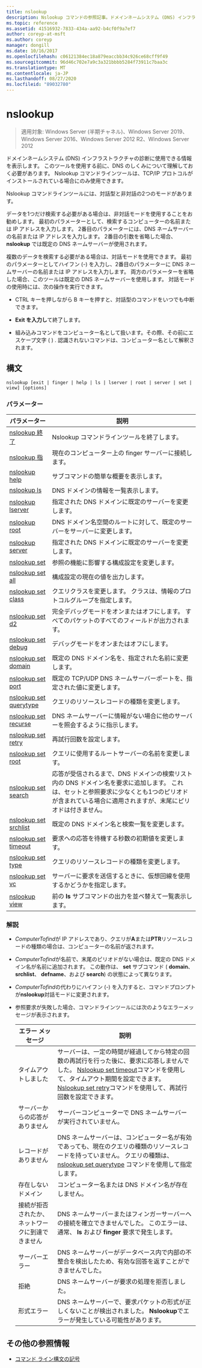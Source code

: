 ```yaml
---
title: nslookup
description: Nslookup コマンドの参照記事。ドメインネームシステム (DNS) インフラストラクチャの診断に使用できる情報が表示されます。
ms.topic: reference
ms.assetid: 41516932-7833-434a-aa92-b4cf0f9a7ef7
author: coreyp-at-msft
ms.author: coreyp
manager: dongill
ms.date: 10/16/2017
ms.openlocfilehash: c06121384ec18a879eaccbb34c926ce68cff9f49
ms.sourcegitcommit: 96d46c702e7a9c3a321bbbb5284f73911c7baa3c
ms.translationtype: MT
ms.contentlocale: ja-JP
ms.lasthandoff: 08/27/2020
ms.locfileid: "89032780"
---
```

# <a name="nslookup"></a>nslookup

> 適用対象: Windows Server (半期チャネル)、Windows Server 2019、Windows Server 2016、Windows Server 2012 R2、Windows Server 2012

ドメインネームシステム (DNS) インフラストラクチャの診断に使用できる情報を表示します。 このツールを使用する前に、DNS のしくみについて理解しておく必要があります。 Nslookup コマンドラインツールは、TCP/IP プロトコルがインストールされている場合にのみ使用できます。

Nslookup コマンドラインツールには、対話型と非対話の2つのモードがあります。

データを1つだけ検索する必要がある場合は、非対話モードを使用することをお勧めします。 最初のパラメーターとして、検索するコンピューターの名前または IP アドレスを入力します。 2番目のパラメーターには、DNS ネームサーバーの名前または IP アドレスを入力します。 2番目の引数を省略した場合、 **nslookup** では既定の DNS ネームサーバーが使用されます。

複数のデータを検索する必要がある場合は、対話モードを使用できます。 最初のパラメーターとしてハイフン (-) を入力し、2番目のパラメーターに DNS ネームサーバーの名前または IP アドレスを入力します。 両方のパラメーターを省略した場合、このツールは既定の DNS ネームサーバーを使用します。 対話モードの使用時には、次の操作を実行できます。

- CTRL キーを押しながら B キーを押すと、対話型のコマンドをいつでも中断できます。

- **Exit を入力し**て終了します。

- 組み込みコマンドをコンピューター名として扱います。その際、その前にエスケープ文字 ( \) . 認識されないコマンドは、コンピューター名として解釈されます。

## <a name="syntax"></a>構文

```
nslookup [exit | finger | help | ls | lserver | root | server | set | view] [options]
```

### <a name="parameters"></a>パラメーター

| パラメーター | 説明 |
| --------- | ----------- |
| [nslookup 終了](nslookup-exit-command.md) | Nslookup コマンドラインツールを終了します。 |
| [nslookup 指](nslookup-finger-command.md) | 現在のコンピューター上の finger サーバーに接続します。 |
| [nslookup help](nslookup-help.md) | サブコマンドの簡単な概要を表示します。 |
| [nslookup ls](nslookup-ls.md) | DNS ドメインの情報を一覧表示します。 |
| [nslookup lserver](nslookup-lserver.md) | 指定された DNS ドメインに既定のサーバーを変更します。 |
| [nslookup root](nslookup-root.md) | DNS ドメイン名空間のルートに対して、既定のサーバーをサーバーに変更します。 |
| [nslookup server](nslookup-server.md) | 指定された DNS ドメインに既定のサーバーを変更します。 |
| [nslookup set](nslookup-set.md) | 参照の機能に影響する構成設定を変更します。 |
| [nslookup set all](nslookup-set-all.md) | 構成設定の現在の値を出力します。 |
| [nslookup set class](nslookup-set-class.md) | クエリクラスを変更します。 クラスは、情報のプロトコルグループを指定します。 |
| [nslookup set d2](nslookup-set-d2.md) | 完全デバッグモードをオンまたはオフにします。 すべてのパケットのすべてのフィールドが出力されます。 |
| [nslookup set debug](nslookup-set-debug.md) | デバッグモードをオンまたはオフにします。 |
| [nslookup set domain](nslookup-set-domain.md) | 既定の DNS ドメイン名を、指定された名前に変更します。 |
| [nslookup set port](nslookup-set-port.md) | 既定の TCP/UDP DNS ネームサーバーポートを、指定された値に変更します。 |
| [nslookup set querytype](nslookup-set-querytype.md) | クエリのリソースレコードの種類を変更します。 |
| [nslookup set recurse](nslookup-set-recurse.md) | DNS ネームサーバーに情報がない場合に他のサーバーを照会するように指示します。 |
| [nslookup set retry](nslookup-set-retry.md) | 再試行回数を設定します。 |
| [nslookup set root](nslookup-set-root.md) | クエリに使用するルートサーバーの名前を変更します。 |
| [nslookup set search](nslookup-set-search.md) | 応答が受信されるまで、DNS ドメインの検索リスト内の DNS ドメイン名を要求に追加します。 これは、セットと参照要求に少なくとも1つのピリオドが含まれている場合に適用されますが、末尾にピリオドは付きません。 |
| [nslookup set srchlist](nslookup-set-srchlist.md) | 既定の DNS ドメイン名と検索一覧を変更します。 |
| [nslookup set timeout](nslookup-set-timeout.md) | 要求への応答を待機する秒数の初期値を変更します。 |
| [nslookup set type](nslookup-set-type.md) | クエリのリソースレコードの種類を変更します。 |
| [nslookup set vc](nslookup-set-vc.md) | サーバーに要求を送信するときに、仮想回線を使用するかどうかを指定します。 |
| [nslookup view](nslookup-view.md) | 前の **ls** サブコマンドの出力を並べ替えて一覧表示します。 |

### <a name="remarks"></a>解説

- *ComputerTofind*が IP アドレスであり、クエリが**A**または**PTR**リソースレコードの種類の場合は、コンピューターの名前が返されます。

- *ComputerTofind*が名前で、末尾のピリオドがない場合は、既定の DNS ドメイン名が名前に追加されます。 この動作は、 **set** サブコマンド ( **domain**、 **srchlist**、 **defname**、および **search**) の状態によって異なります。

- *ComputerTofind*の代わりにハイフン (-) を入力すると、コマンドプロンプトが**nslookup**対話モードに変更されます。

- 参照要求が失敗した場合、コマンドラインツールには次のようなエラーメッセージが表示されます。

  | エラー メッセージ | 説明 |
  | ------------- | ----------- |
  | タイムアウトしました |サーバーは、一定の時間が経過してから特定の回数の再試行を行った後に、要求に応答しませんでした。 [Nslookup set timeout](nslookup-set-timeout.md)コマンドを使用して、タイムアウト期間を設定できます。 [Nslookup set retry](nslookup-set-retry.md)コマンドを使用して、再試行回数を設定できます。 |
  | サーバーからの応答がありません | サーバーコンピューターで DNS ネームサーバーが実行されていません。 |
  | レコードがありません | DNS ネームサーバーは、コンピューター名が有効であっても、現在のクエリの種類のリソースレコードを持っていません。 クエリの種類は、 [nslookup set querytype](nslookup-set-querytype.md) コマンドを使用して指定します。 |
  | 存在しないドメイン | コンピューター名または DNS ドメイン名が存在しません。 |
  | 接続が拒否されたか、ネットワークに到達できません | DNS ネームサーバーまたはフィンガーサーバーへの接続を確立できませんでした。 このエラーは、通常、 **ls** および **finger** 要求で発生します。 |
  | サーバーエラー | DNS ネームサーバーがデータベース内で内部の不整合を検出したため、有効な回答を返すことができませんでした。 |
  | 拒絶 | DNS ネームサーバーが要求の処理を拒否しました。 |
  | 形式エラー | DNS ネームサーバーで、要求パケットの形式が正しくないことが検出されました。 **Nslookup**でエラーが発生している可能性があります。 |

## <a name="additional-references"></a>その他の参照情報

- [コマンド ライン構文の記号](command-line-syntax-key.md)
